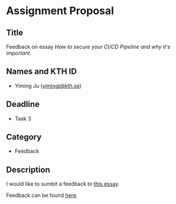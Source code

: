 # Assignment Proposal

## Title

Feedback on essay *How to secure your CI/CD Pipeline and why it's important*.

## Names and KTH ID

  - Yiming Ju (yimingj@kth.se)

## Deadline

- Task 3

## Category

- Feedback

## Description

I would like to sumbit a feedback to [this essay](https://github.com/KTH/devops-course/pull/2319).

Feedback can be found [here](https://github.com/KTH/devops-course/pull/2319#issuecomment-1542449909).

